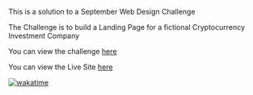 This is a solution to a September Web Design Challenge

The Challenge is to build a Landing Page for a fictional Cryptocurrency Investment Company

You can view the challenge [here](https://twitter.com/codingossy/status/1565239107034439681?s=20&t=hxVIEoPyMVg1a2cLzKGVyg)

You can view the Live Site [here](https://crappo-by-6rav0.vercel.app/)

[![wakatime](https://wakatime.com/badge/user/a0fde28a-1341-400b-b1a8-fc49f2db716c/project/8c5972a4-56d6-4deb-b060-85abe1bbaaaf.svg)](https://wakatime.com/badge/user/a0fde28a-1341-400b-b1a8-fc49f2db716c/project/8c5972a4-56d6-4deb-b060-85abe1bbaaaf)
